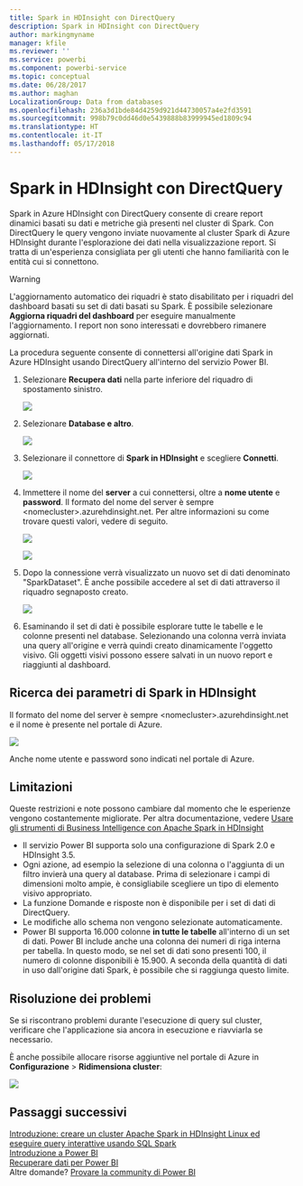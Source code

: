 ```yaml
---
title: Spark in HDInsight con DirectQuery
description: Spark in HDInsight con DirectQuery
author: markingmyname
manager: kfile
ms.reviewer: ''
ms.service: powerbi
ms.component: powerbi-service
ms.topic: conceptual
ms.date: 06/28/2017
ms.author: maghan
LocalizationGroup: Data from databases
ms.openlocfilehash: 236a3d1bde84d4259d921d44730057a4e2fd3591
ms.sourcegitcommit: 998b79c0dd46d0e5439888b83999945ed1809c94
ms.translationtype: HT
ms.contentlocale: it-IT
ms.lasthandoff: 05/17/2018
---
```

# <a name="spark-on-hdinsight-with-directquery"></a>Spark in HDInsight con DirectQuery
Spark in Azure HDInsight con DirectQuery consente di creare report dinamici basati su dati e metriche già presenti nel cluster di Spark. Con DirectQuery le query vengono inviate nuovamente al cluster Spark di Azure HDInsight durante l'esplorazione dei dati nella visualizzazione report. Si tratta di un'esperienza consigliata per gli utenti che hanno familiarità con le entità cui si connettono.

> [!WARNING]
> L'aggiornamento automatico dei riquadri è stato disabilitato per i riquadri del dashboard basati su set di dati basati su Spark. È possibile selezionare **Aggiorna riquadri del dashboard** per eseguire manualmente l'aggiornamento. I report non sono interessati e dovrebbero rimanere aggiornati. 
> 
> 

La procedura seguente consente di connettersi all'origine dati Spark in Azure HDInsight usando DirectQuery all'interno del servizio Power BI.

1. Selezionare **Recupera dati** nella parte inferiore del riquadro di spostamento sinistro.
   
     ![](media/spark-on-hdinsight-with-direct-connect/spark-getdata.png)
2. Selezionare **Database e altro**.
   
     ![](media/spark-on-hdinsight-with-direct-connect/spark-getdata-databases.png)
3. Selezionare il connettore di **Spark in HDInsight** e scegliere **Connetti**.
   
     ![](media/spark-on-hdinsight-with-direct-connect/spark-getdata-databases-connect.png)
4. Immettere il nome del **server** a cui connettersi, oltre a **nome utente** e **password**. Il formato del nome del server è sempre \<nomecluster\>.azurehdinsight.net. Per altre informazioni su come trovare questi valori, vedere di seguito.
   
     ![](media/spark-on-hdinsight-with-direct-connect/spark-server-name.png)
   
     ![](media/spark-on-hdinsight-with-direct-connect/spark-username.png)
5. Dopo la connessione verrà visualizzato un nuovo set di dati denominato "SparkDataset". È anche possibile accedere al set di dati attraverso il riquadro segnaposto creato.
   
     ![](media/spark-on-hdinsight-with-direct-connect/spark-dataset.png)
6. Esaminando il set di dati è possibile esplorare tutte le tabelle e le colonne presenti nel database. Selezionando una colonna verrà inviata una query all'origine e verrà quindi creato dinamicamente l'oggetto visivo. Gli oggetti visivi possono essere salvati in un nuovo report e riaggiunti al dashboard.

## <a name="finding-your-spark-on-hdinsight-parameters"></a>Ricerca dei parametri di Spark in HDInsight
Il formato del nome del server è sempre \<nomecluster\>.azurehdinsight.net e il nome è presente nel portale di Azure.

![](media/spark-on-hdinsight-with-direct-connect/spark-server-name-parameter.png)

Anche nome utente e password sono indicati nel portale di Azure.

## <a name="limitations"></a>Limitazioni
Queste restrizioni e note possono cambiare dal momento che le esperienze vengono costantemente migliorate. Per altra documentazione, vedere [Usare gli strumenti di Business Intelligence con Apache Spark in HDInsight](https://azure.microsoft.com/documentation/articles/hdinsight-apache-spark-use-bi-tools/)

* Il servizio Power BI supporta solo una configurazione di Spark 2.0 e HDInsight 3.5.
* Ogni azione, ad esempio la selezione di una colonna o l'aggiunta di un filtro invierà una query al database. Prima di selezionare i campi di dimensioni molto ampie, è consigliabile scegliere un tipo di elemento visivo appropriato.
* La funzione Domande e risposte non è disponibile per i set di dati di DirectQuery.
* Le modifiche allo schema non vengono selezionate automaticamente.
* Power BI supporta 16.000 colonne **in tutte le tabelle** all'interno di un set di dati. Power BI include anche una colonna dei numeri di riga interna per tabella. In questo modo, se nel set di dati sono presenti 100, il numero di colonne disponibili è 15.900. A seconda della quantità di dati in uso dall'origine dati Spark, è possibile che si raggiunga questo limite.

## <a name="troubleshooting"></a>Risoluzione dei problemi
Se si riscontrano problemi durante l'esecuzione di query sul cluster, verificare che l'applicazione sia ancora in esecuzione e riavviarla se necessario.

È anche possibile allocare risorse aggiuntive nel portale di Azure in **Configurazione** > **Ridimensiona cluster**:

![](media/spark-on-hdinsight-with-direct-connect/spark-scale.png)

## <a name="next-steps"></a>Passaggi successivi
[Introduzione: creare un cluster Apache Spark in HDInsight Linux ed eseguire query interattive usando SQL Spark](https://azure.microsoft.com/documentation/articles/hdinsight-apache-spark-jupyter-spark-sql)  
[Introduzione a Power BI](service-get-started.md)  
[Recuperare dati per Power BI](service-get-data.md)  
Altre domande? [Provare la community di Power BI](http://community.powerbi.com/)

